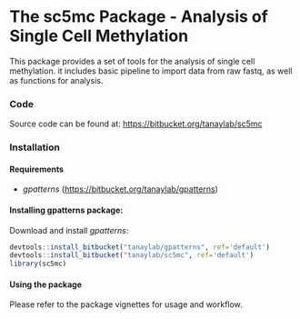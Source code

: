 
<!-- README.md is generated from README.Rmd. Please edit that file -->
The sc5mc Package - Analysis of Single Cell Methylation
=======================================================

This package provides a set of tools for the analysis of single cell methylation. it includes basic pipeline to import data from raw fastq, as well as functions for analysis.

### Code

Source code can be found at: <https://bitbucket.org/tanaylab/sc5mc>

### Installation

#### Requirements

-   *gpatterns* (<https://bitbucket.org/tanaylab/gpatterns>)

#### Installing gpatterns package:

Download and install *gpatterns*:

``` r
devtools::install_bitbucket("tanaylab/gpatterns", ref='default')
devtools::install_bitbucket("tanaylab/sc5mc", ref='default')
library(sc5mc)
```

#### Using the package

Please refer to the package vignettes for usage and workflow.
